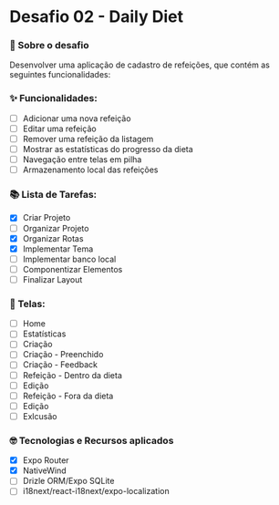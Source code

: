 # Desafio 02 - Daily Diet

### 🚀 Sobre o desafio
Desenvolver uma aplicação de cadastro de refeições, que contém as seguintes funcionalidades:

### ✨ Funcionalidades:

- [ ] Adicionar uma nova refeição
- [ ] Editar uma refeição
- [ ] Remover uma refeição da listagem
- [ ] Mostrar as estatísticas do progresso da dieta
- [ ] Navegação entre telas em pilha
- [ ] Armazenamento local das refeições

### 📚 Lista de Tarefas:

- [X]  Criar Projeto 
- [ ]  Organizar Projeto 
- [X]  Organizar Rotas
- [X]  Implementar Tema
- [ ]  Implementar banco local
- [ ]  Componentizar Elementos
- [ ]  Finalizar Layout

### 📱 Telas:

- [ ]  Home 
- [ ]  Estatísticas 
- [ ]  Criação
- [ ]  Criação - Preenchido
- [ ]  Criação - Feedback
- [ ]  Refeição - Dentro da dieta
- [ ]  Edição
- [ ]  Refeição - Fora da dieta
- [ ]  Edição
- [ ]  Exlcusão

### 🤓 Tecnologias e Recursos aplicados

- [X]  Expo Router
- [X]  NativeWind
- [ ]  Drizle ORM/Expo SQLite
- [ ]  i18next/react-i18next/expo-localization
